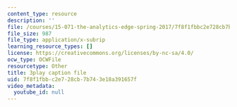 ```yaml
---
content_type: resource
description: ''
file: /courses/15-071-the-analytics-edge-spring-2017/7f8f1fbbc2e728cb7b743e18a391657f_-G_d3A0x_0Y.srt
file_size: 987
file_type: application/x-subrip
learning_resource_types: []
license: https://creativecommons.org/licenses/by-nc-sa/4.0/
ocw_type: OCWFile
resourcetype: Other
title: 3play caption file
uid: 7f8f1fbb-c2e7-28cb-7b74-3e18a391657f
video_metadata:
  youtube_id: null
---
```

